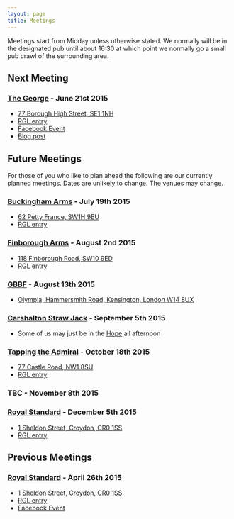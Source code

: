 ```yaml
---
layout: page
title: Meetings
---
```


Meetings start from Midday unless otherwise stated. We normally will be in the designated pub until about 16:30 at which point we normally go a small pub crawl of the surrounding area.


## Next Meeting ##

### [The George](http://www.george-southwark.co.uk/) - June 21st 2015 ###

- [77 Borough High Street, SE1 1NH](http://www.openstreetmap.org/?mlat=51.504183110177&mlon=-0.0901616522391727&zoom=15#map=15/51.5042/-0.0902)
- [RGL entry](http://london.randomness.org.uk/wiki.cgi?George,_SE1_1NH)
- [Facebook Event](https://www.facebook.com/events/876596112401261/)
- [Blog post](http://capitalbeards.org.uk/2015/06/05/Midsummer-Beardness-June-2015/)

## Future Meetings ##

For those of you who like to plan ahead the following are our currently planned meetings. Dates are unlikely to change. The venues may change.

### [Buckingham Arms](http://www.youngs.co.uk/pubs/buckingham-arms) - July 19th 2015 ###

- [62 Petty France, SW1H 9EU](http://www.openstreetmap.org/?mlat=51.499115950148&mlon=-0.136823134881766&zoom=15)
- [RGL entry](http://london.randomness.org.uk/wiki.cgi?Buckingham_Arms,_SW1H_9EU)

### [Finborough Arms](http://www.finborougharms.co.uk) - August 2nd 2015 ###

- [118 Finborough Road, SW10 9ED](http://www.openstreetmap.org/?mlat=51.4865965486257&mlon=-0.190108559501582&zoom=15)
- [RGL entry](http://london.randomness.org.uk/wiki.cgi?Finborough_Arms,_SW10_9ED)

### [GBBF](http://gbbf.org.uk/) - August 13th 2015 ###

- [Olympia, Hammersmith Road, Kensington, London W14 8UX](http://osm.org/go/euun04xv?m=&way=27789986)

### [Carshalton Straw Jack](http://www.strawjack.co.uk/) - September 5th 2015 ###

- Some of us may just be in the [Hope](http://hopecarshalton.co.uk/) all afternoon

### [Tapping the Admiral](http://www.tappingtheadmiral.co.uk/) - October 18th 2015 ###

- [77 Castle Road, NW1 8SU](http://www.openstreetmap.org/?mlat=51.5453144583372&mlon=-0.146171965369918&zoom=15)
- [RGL entry](http://london.randomness.org.uk/wiki.cgi?Tapping_The_Admiral,_NW1_8SU)

### TBC - November 8th 2015 ###

### [Royal Standard](http://www.royalstandard-croydon.co.uk/) - December 5th 2015 ###

- [1 Sheldon Street, Croydon, CR0 1SS](http://osm.org/go/euuo92xaB-)
- [RGL entry](http://london.randomness.org.uk/wiki.cgi?Royal_Standard%2C_CR0_1SS)


## Previous Meetings ##

### [Royal Standard](http://www.royalstandard-croydon.co.uk/) - April 26th 2015

- [1 Sheldon Street, Croydon, CR0 1SS](http://osm.org/go/euuo92xaB-)
- [RGL entry](http://london.randomness.org.uk/wiki.cgi?Royal_Standard%2C_CR0_1SS)
- [Facebook Event](https://www.facebook.com/events/1622758831291753/)


